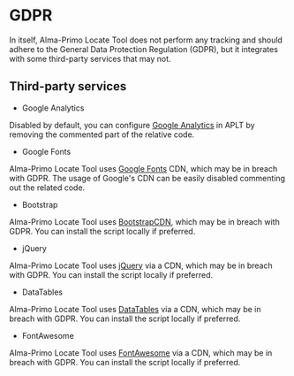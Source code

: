 # GDPR

In itself, Alma-Primo Locate Tool does not perform any tracking and should adhere to the General Data Protection Regulation (GDPR), but it integrates with some third-party services that may not.

## Third-party services

* Google Analytics

Disabled by default, you can configure [Google Analytics](https://analytics.google.com/) in APLT by removing the commented part of the relative code.

* Google Fonts

Alma-Primo Locate Tool uses [Google Fonts](https://fonts.google.com/) CDN, which may be in breach with GDPR. The usage of Google's CDN can be easily disabled commenting out the related code.

* Bootstrap

Alma-Primo Locate Tool uses [BootstrapCDN](https://getbootstrap.com/), which may be in breach with GDPR. You can install the script locally if preferred.

* jQuery

Alma-Primo Locate Tool uses [jQuery](https://jquery.com/) via a CDN, which may be in breach with GDPR. You can install the script locally if preferred.

* DataTables

Alma-Primo Locate Tool uses [DataTables](https://datatables.net) via a CDN, which may be in breach with GDPR. You can install the script locally if preferred.

* FontAwesome

Alma-Primo Locate Tool uses [FontAwesome](https://fontawesome.com/) via a CDN, which may be in breach with GDPR. You can install the script locally if preferred.

